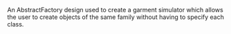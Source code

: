 An AbstractFactory design used to create a garment simulator which allows the user to create objects of the same family without having to specify each class.
